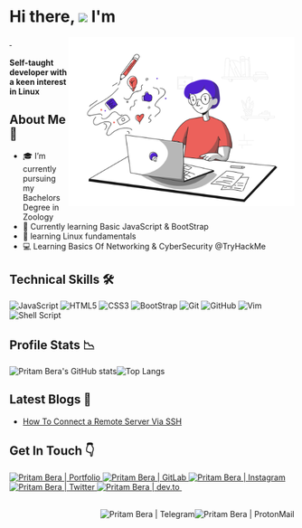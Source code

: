 <!-- Intro Scetion -->
<h1> Hi there, <img src="https://media.giphy.com/media/hvRJCLFzcasrR4ia7z/giphy.gif" width="40px"> I'm </h2>
<p>
<a href="https://github.com/pritambera2000" target="_blank" >
<img height="45px" src="https://img.shields.io/badge/-P%20R%20I%20T%20A%20M-blue?style=for-the-badge" alt=""  >
<img height="45px"  src="https://img.shields.io/badge/-B%20E%20R%20A-pink?style=for-the-badge" alt="">
</a>
<img align="right" width="400" src="./assets/blogging.svg" />
<h4> Self-taught developer with a keen interest in Linux</h4>
<!-- <img align = "right" width="400" src="./assets/web development.svg" /> -->
</p>

<!-- About Me Section -->
<p align="left" >

<h2>About Me 🚀</h2>

- 🎓 I’m currently pursuing my Bachelors Degree in Zoology
- 🌱 Currently learning Basic JavaScript & BootStrap
- 🐧 learning Linux fundamentals
- 💻 Learning Basics Of Networking & CyberSecurity @TryHackMe
</p>
<!-- Skills Section -->
<h2>Technical Skills 🛠</h2>
<p>

![JavaScript](https://img.shields.io/badge/javascript-%23323330.svg?style=for-the-badge&logo=javascript&logoColor=%23F7DF1E)
![HTML5](https://img.shields.io/badge/html5-%23E34F26.svg?style=for-the-badge&logo=html5&logoColor=white)
![CSS3](https://img.shields.io/badge/css3-%231572B6.svg?style=for-the-badge&logo=css3&logoColor=white)
![BootStrap](https://img.shields.io/badge/-Bootstrap-%238A12FC?style=for-the-badge&logo=bootstrap&logoColor=white)
![Git](https://img.shields.io/badge/git-%23F05033.svg?style=for-the-badge&logo=git&logoColor=white)
![GitHub](https://img.shields.io/badge/github-%23121011.svg?style=for-the-badge&logo=github&logoColor=white)
![Vim](https://img.shields.io/badge/VIM-%2311AB00.svg?style=for-the-badge&logo=vim&logoColor=white)
![Shell Script](https://img.shields.io/badge/BASH-%23121011.svg?style=for-the-badge&logo=gnu-bash&logoColor=white)
</p>

<!-- Profile Stats -->

## Profile Stats 📉
![Pritam Bera's GitHub stats](https://github-readme-stats.vercel.app/api?username=pritambera2000&count_private=true&show_icons=true&theme=buefy)![Top Langs](https://github-readme-stats.vercel.app/api/top-langs/?username=pritambera2000&layout=compact&theme=buefy)
<!-- | <img align="center" src="https://github-readme-stats.vercel.app/api?username=pritambera2000&count_private=true&show_icons=true&theme=buefy&hide_border=true" alt=""> | <img align="center" src="https://github-readme-stats.vercel.app/api/top-langs/?username=pritambera2000&layout=compact&theme=buefy&hide_border=true"> |
| -------------------------------------------------------------------------------------------------------------------------------------------------------------------- | ---------------------------------------------------------------------------------------------------------------------------------------------------- | -->

## Latest Blogs 📕

<!-- BLOG-POST-LIST:START -->
- [How To Connect a Remote Server Via SSH](https://dev.to/pritambera2000/how-to-connect-a-remote-server-via-ssh-3i91)
<!-- BLOG-POST-LIST:END -->

<!-- Socials -->

## Get In Touch 👇

<p>
<a href="https://pritambera2000.github.io/portfolio/ "target="_blank">
    <img src="https://img.shields.io/badge/-Potfolio-%23ff6685?style=for-the-badge&logo=Opsgenie" alt="Pritam Bera | Portfolio">
</a>
<!-- <a href="">
    <img src="https://img.shields.io/badge/-GitHub-black?style=for-the-badge&logo=GitHub" alt="">
</a> -->
<a href="https://gitlab.com/pritambera2000" target="_blank">
    <img src="https://img.shields.io/badge/-GitLab-%23f7ea86?style=for-the-badge&logo=GitLab"alt="Pritam Bera | GitLab">
</a>
<a href="https://instagram.com/pritamlovesphotography" target="_blank">
    <img src="https://img.shields.io/badge/-Instagram-%23FCAF45%20?style=for-the-badge&logo=instagram" alt="Pritam Bera | Instagram">
</a>
<a href="https://twitter.com/dotslashpritam" target="_blank">
    <img src="https://img.shields.io/badge/-Twitter-skyblue%20?style=for-the-badge&logo=twitter" alt="Pritam Bera | Twitter">
</a>
<a href="https://dev.to/pritambera2000" target="_blank">
    <img src="https://img.shields.io/badge/-dev-black?style=for-the-badge&logo=dev.to" alt="Pritam Bera | dev.to">
</a>
<a href="">
    <img src="https://img.shields.io/badge/-LINKEDIN-blue?style=for-the-badge&logo=linkedin" alt="">
</a>

<br>
<br>

</p>
<a href="mailto:photography.pritambera@protonmail.com" target="_blank">
  <img align="right" alt="Pritam Bera | ProtonMail" src="https://img.shields.io/badge/-Private-green?style=social&logo=protonmail" />
</a>
<a href="https://t.me/dotslashpritam" target="_blank">
  <img align="right" alt="Pritam Bera | Telegram" src="https://img.shields.io/badge/-Personal-green?style=social&logo=telegram" />
</a>

<br>
